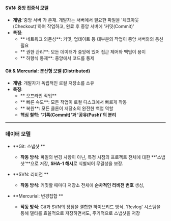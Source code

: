 

#### **SVN: 중앙 집중식 모델**

-   **개념**:'중앙 서버'가 존재. 개발자는 서버에서 필요한 파일을 '체크아웃(Checkout)'하여 작업하고, 완료 후 중앙 서버에 '커밋(Commit)'
-   **특징**:
    -   ** 네트워크 의존성**: 커밋, 업데이트 등 대부분의 작업이 중앙 서버와의 통신 필요
    -   ** 권한 관리**: 모든 데이터가 중앙에 있어 접근 제어와 백업이 용이
    -   ** 하향식 통제**: 중앙에서 코드를  통제

#### **Git & Mercurial: 분산형 모델 (Distributed)**

-   **개념**: 개발자가 독립적인 로컬 저장소를 소유
-   **특징**:
    -   ** 오프라인 작업**
    -   ** 빠른 속도**: 모든 작업이 로컬 디스크에서 빠르게 작동
    -   ** 복원**: 모든 클론이 저장소의 완전한 백업 역할
    -   **핵심 철학: '기록(Commit)'과 '공유(Push)'의 분리**
        
---

### **데이터 모델**

-   **Git: 스냅샷 **
    -   **작동 방식**: 파일의 변경 사항이 아닌, 특정 시점의 프로젝트 전체에 대한 **'스냅샷'**으로 저장, **SHA-1 해시**로 식별되어 무결성을 보장.

-   **SVN: 리비전 **
    -   **작동 방식**: 커밋할 때마다 저장소 전체에 **순차적인 리비전 번호** 생성,

-   **Mercurial: 변경집합 **
    -   **작동 방식**: Git과 SVN의 장점을 결합한 하이브리드 방식. 'Revlog' 시스템을 통해 델타를 효율적으로 저장하면서도, 주기적으로 스냅샷을 저장

